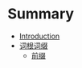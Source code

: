 # Summary

* [Introduction](README.md)
* [词根词缀](src/root-affix/README.md)
    * [前缀](src/root-affix/prefix.md)

